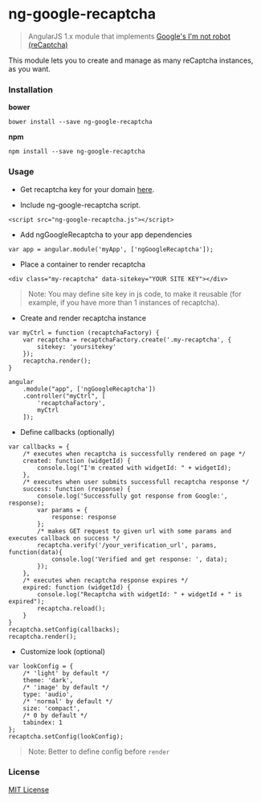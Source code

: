 # ng-google-recaptcha

> AngularJS 1.x module that implements [Google's I'm not robot (reCaptcha)][recaptcha]

This module lets you to create and manage as many reCaptcha instances, as you want.

### Installation

**bower**
  ```
  bower install --save ng-google-recaptcha
  ```

**npm**
  ```
  npm install --save ng-google-recaptcha
  ```

### Usage

- Get recaptcha key for your domain [here][recaptcha].

- Include ng-google-recaptcha script.
```
<script src="ng-google-recaptcha.js"></script>
```

- Add ngGoogleRecaptcha to your app dependencies
```
var app = angular.module('myApp', ['ngGoogleRecaptcha']);
```

- Place a container to render recaptcha
```
<div class="my-recaptcha" data-sitekey="YOUR SITE KEY"></div>
```
> Note: You may define site key in js code, to make it reusable (for example, if you have more than 1 instances of recaptcha).

- Create and render recaptcha instance
```
var myCtrl = function (recaptchaFactory) {
    var recaptcha = recaptchaFactory.create('.my-recaptcha', {
        sitekey: 'yoursitekey'
    });
    recaptcha.render();
}

angular
    .module("app", ['ngGoogleRecaptcha'])
    .controller("myCtrl", [
        'recaptchaFactory',
        myCtrl
    ]);
```

- Define callbacks (optionally)
```
var callbacks = {
    /* executes when recaptcha is successfully rendered on page */
    created: function (widgetId) {
        console.log("I'm created with widgetId: " + widgetId);
    },
    /* executes when user submits successfull recaptcha response */
    success: function (response) {
        console.log('Successfully got response from Google:', response);
        var params = {
            response: response
        };
        /* makes GET request to given url with some params and executes callback on success */
        recaptcha.verify('/your_verification_url', params, function(data){
            console.log('Verified and get response: ', data);
        });
    },
    /* executes when recaptcha response expires */
    expired: function (widgetId) {
        console.log("Recaptcha with widgetId: " + widgetId + " is expired");
        recaptcha.reload();
    }
}
recaptcha.setConfig(callbacks);
recaptcha.render();
```

- Customize look (optional)
```
var lookConfig = {
    /* 'light' by default */
    theme: 'dark',
    /* 'image' by default */
    type: 'audio',
    /* 'normal' by default */
    size: 'compact',
    /* 0 by default */
    tabindex: 1
};
recaptcha.setConfig(lookConfig);
```

> Note: Better to define config before `render`

### License

[MIT License][mit]



[recaptcha]: <http://www.google.com/recaptcha>
[mit]: <https://en.wikipedia.org/wiki/MIT_License>
